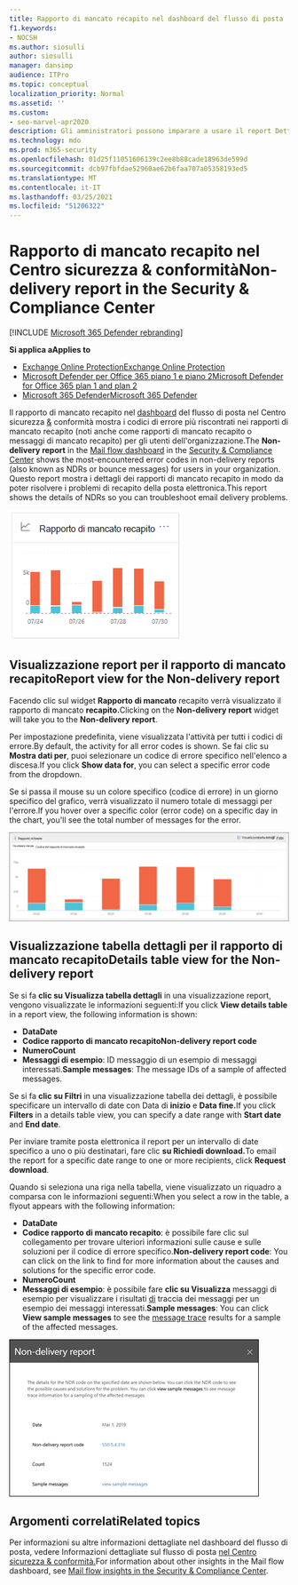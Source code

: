 ```yaml
---
title: Rapporto di mancato recapito nel dashboard del flusso di posta
f1.keywords:
- NOCSH
ms.author: siosulli
author: siosulli
manager: dansimp
audience: ITPro
ms.topic: conceptual
localization_priority: Normal
ms.assetid: ''
ms.custom:
- seo-marvel-apr2020
description: Gli amministratori possono imparare a usare il report Dettagli di mancato recapito nel dashboard del flusso di posta nel Centro sicurezza & conformità per monitorare i codici di errore riscontrati più di frequente nei rapporti di mancato recapito (noti anche come rapporti di mancato recapito o messaggi di mancato recapito) dai mittenti dell'organizzazione.
ms.technology: mdo
ms.prod: m365-security
ms.openlocfilehash: 01d25f11051606139c2ee8b88cade18963de599d
ms.sourcegitcommit: dcb97fbfdae52960ae62b6faa707a05358193ed5
ms.translationtype: MT
ms.contentlocale: it-IT
ms.lasthandoff: 03/25/2021
ms.locfileid: "51206322"
---
```

# <a name="non-delivery-report-in-the-security--compliance-center"></a><span data-ttu-id="e292f-103">Rapporto di mancato recapito nel Centro sicurezza & conformità</span><span class="sxs-lookup"><span data-stu-id="e292f-103">Non-delivery report in the Security & Compliance Center</span></span>

[!INCLUDE [Microsoft 365 Defender rebranding](../includes/microsoft-defender-for-office.md)]

<span data-ttu-id="e292f-104">**Si applica a**</span><span class="sxs-lookup"><span data-stu-id="e292f-104">**Applies to**</span></span>
- [<span data-ttu-id="e292f-105">Exchange Online Protection</span><span class="sxs-lookup"><span data-stu-id="e292f-105">Exchange Online Protection</span></span>](exchange-online-protection-overview.md)
- [<span data-ttu-id="e292f-106">Microsoft Defender per Office 365 piano 1 e piano 2</span><span class="sxs-lookup"><span data-stu-id="e292f-106">Microsoft Defender for Office 365 plan 1 and plan 2</span></span>](defender-for-office-365.md)
- [<span data-ttu-id="e292f-107">Microsoft 365 Defender</span><span class="sxs-lookup"><span data-stu-id="e292f-107">Microsoft 365 Defender</span></span>](../defender/microsoft-365-defender.md)

<span data-ttu-id="e292f-108">Il  rapporto di mancato recapito nel [dashboard](mail-flow-insights-v2.md) del flusso di posta nel Centro sicurezza [&](https://protection.office.com) conformità mostra i codici di errore più riscontrati nei rapporti di mancato recapito (noti anche come rapporti di mancato recapito o messaggi di mancato recapito) per gli utenti dell'organizzazione.</span><span class="sxs-lookup"><span data-stu-id="e292f-108">The **Non-delivery report** in the [Mail flow dashboard](mail-flow-insights-v2.md) in the [Security & Compliance Center](https://protection.office.com) shows the most-encountered error codes in non-delivery reports (also known as NDRs or bounce messages) for users in your organization.</span></span> <span data-ttu-id="e292f-109">Questo report mostra i dettagli dei rapporti di mancato recapito in modo da poter risolvere i problemi di recapito della posta elettronica.</span><span class="sxs-lookup"><span data-stu-id="e292f-109">This report shows the details of NDRs so you can troubleshoot email delivery problems.</span></span>

![Widget Report di mancato recapito nel dashboard del flusso di posta nel Centro sicurezza & conformità](../../media/mfi-non-delivery-report-widget.png)

## <a name="report-view-for-the-non-delivery-report"></a><span data-ttu-id="e292f-111">Visualizzazione report per il rapporto di mancato recapito</span><span class="sxs-lookup"><span data-stu-id="e292f-111">Report view for the Non-delivery report</span></span>

<span data-ttu-id="e292f-112">Facendo clic sul widget **Rapporto di mancato** recapito verrà visualizzato il rapporto di mancato **recapito.**</span><span class="sxs-lookup"><span data-stu-id="e292f-112">Clicking on the **Non-delivery report** widget will take you to the **Non-delivery report**.</span></span>

<span data-ttu-id="e292f-113">Per impostazione predefinita, viene visualizzata l'attività per tutti i codici di errore.</span><span class="sxs-lookup"><span data-stu-id="e292f-113">By default, the activity for all error codes is shown.</span></span> <span data-ttu-id="e292f-114">Se fai clic su **Mostra dati per**, puoi selezionare un codice di errore specifico nell'elenco a discesa.</span><span class="sxs-lookup"><span data-stu-id="e292f-114">If you click **Show data for**, you can select a specific error code from the dropdown.</span></span>

<span data-ttu-id="e292f-115">Se si passa il mouse su un colore specifico (codice di errore) in un giorno specifico del grafico, verrà visualizzato il numero totale di messaggi per l'errore.</span><span class="sxs-lookup"><span data-stu-id="e292f-115">If you hover over a specific color (error code) on a specific day in the chart, you'll see the total number of messages for the error.</span></span>

![Visualizzazione report nel report Dominio non accettato](../../media/mfi-non-delivery-report-overview-view.png)

## <a name="details-table-view-for-the-non-delivery-report"></a><span data-ttu-id="e292f-117">Visualizzazione tabella dettagli per il rapporto di mancato recapito</span><span class="sxs-lookup"><span data-stu-id="e292f-117">Details table view for the Non-delivery report</span></span>

<span data-ttu-id="e292f-118">Se si fa **clic su Visualizza tabella dettagli** in una visualizzazione report, vengono visualizzate le informazioni seguenti:</span><span class="sxs-lookup"><span data-stu-id="e292f-118">If you click **View details table** in a report view, the following information is shown:</span></span>

- <span data-ttu-id="e292f-119">**Data**</span><span class="sxs-lookup"><span data-stu-id="e292f-119">**Date**</span></span>
- <span data-ttu-id="e292f-120">**Codice rapporto di mancato recapito**</span><span class="sxs-lookup"><span data-stu-id="e292f-120">**Non-delivery report code**</span></span>
- <span data-ttu-id="e292f-121">**Numero**</span><span class="sxs-lookup"><span data-stu-id="e292f-121">**Count**</span></span>
- <span data-ttu-id="e292f-122">**Messaggi di esempio**: ID messaggio di un esempio di messaggi interessati.</span><span class="sxs-lookup"><span data-stu-id="e292f-122">**Sample messages**: The message IDs of a sample of affected messages.</span></span>

<span data-ttu-id="e292f-123">Se si fa **clic su Filtri** in una visualizzazione tabella dei dettagli, è possibile specificare un intervallo di date con Data di **inizio** e **Data fine.**</span><span class="sxs-lookup"><span data-stu-id="e292f-123">If you click **Filters** in a details table view, you can specify a date range with **Start date** and **End date**.</span></span>

<span data-ttu-id="e292f-124">Per inviare tramite posta elettronica il report per un intervallo di date specifico a uno o più destinatari, fare clic **su Richiedi download.**</span><span class="sxs-lookup"><span data-stu-id="e292f-124">To email the report for a specific date range to one or more recipients, click **Request download**.</span></span>

<span data-ttu-id="e292f-125">Quando si seleziona una riga nella tabella, viene visualizzato un riquadro a comparsa con le informazioni seguenti:</span><span class="sxs-lookup"><span data-stu-id="e292f-125">When you select a row in the table, a flyout appears with the following information:</span></span>

- <span data-ttu-id="e292f-126">**Data**</span><span class="sxs-lookup"><span data-stu-id="e292f-126">**Date**</span></span>
- <span data-ttu-id="e292f-127">**Codice rapporto di mancato recapito**: è possibile fare clic sul collegamento per trovare ulteriori informazioni sulle cause e sulle soluzioni per il codice di errore specifico.</span><span class="sxs-lookup"><span data-stu-id="e292f-127">**Non-delivery report code**: You can click on the link to find for more information about the causes and solutions for the specific error code.</span></span>
- <span data-ttu-id="e292f-128">**Numero**</span><span class="sxs-lookup"><span data-stu-id="e292f-128">**Count**</span></span>
- <span data-ttu-id="e292f-129">**Messaggi di esempio**: è possibile fare **clic su Visualizza** messaggi di esempio per visualizzare i risultati [di](message-trace-scc.md) traccia dei messaggi per un esempio dei messaggi interessati.</span><span class="sxs-lookup"><span data-stu-id="e292f-129">**Sample messages**: You can click **View sample messages** to see the [message trace](message-trace-scc.md) results for a sample of the affected messages.</span></span>

![Riquadro a comparsa Dettagli dopo aver selezionato una riga nella visualizzazione Tabella dettagli nel rapporto di mancato recapito](../../media/mfi-non-delivery-report-details-flyout.png)

## <a name="related-topics"></a><span data-ttu-id="e292f-131">Argomenti correlati</span><span class="sxs-lookup"><span data-stu-id="e292f-131">Related topics</span></span>

<span data-ttu-id="e292f-132">Per informazioni su altre informazioni dettagliate nel dashboard del flusso di posta, vedere Informazioni dettagliate sul flusso di posta [nel Centro sicurezza & conformità.](mail-flow-insights-v2.md)</span><span class="sxs-lookup"><span data-stu-id="e292f-132">For information about other insights in the Mail flow dashboard, see [Mail flow insights in the Security & Compliance Center](mail-flow-insights-v2.md).</span></span>
